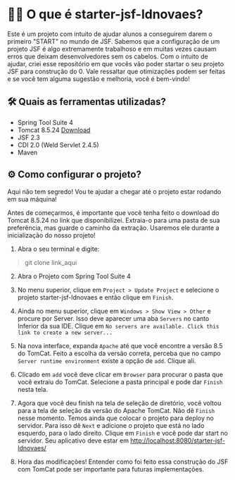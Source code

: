 # 👨‍🎓 O que é starter-jsf-ldnovaes?

Este é um projeto com intuito de ajudar alunos a conseguirem darem o primeiro "START" no mundo de JSF. Sabemos que a configuração de um projeto JSF é algo extremamente trabalhoso e em muitas vezes causam erros que deixam desenvolvedores sem os cabelos. Com o intuito de ajudar, criei esse repositório em que vocês vão poder startar o seu projeto JSF para construção do 0. Vale ressaltar que otimizações podem ser feitas e se você tem alguma sugestão e melhoria, você é bem-vindo!

## 🛠️ Quais as ferramentas utilizadas?
 * Spring Tool Suite 4
 * Tomcat 8.5.24 [Download](https://tomcat.apache.org/download-80.cgi)
 * JSF 2.3
 * CDI 2.0 (Weld Servlet 2.4.5)
 * Maven
  
## ⚙️ Como configurar o projeto?
Aqui não tem segredo! Vou te ajudar a chegar até o projeto estar rodando em sua máquina!

Antes de começarmos, é importante que você tenha feito o download do Tomcat 8.5.24 no link que disponibilizei. Extraia-o para uma pasta de sua preferência, mas guarde o caminho da extração. Usaremos ele durante a inicialização do nosso projeto!

1. Abra o seu terminal e digite:

> git clone link_aqui

2. Abra o Projeto com Spring Tool Suite 4
 
3. No menu superior, clique em `Project > Update Project` e selecione o projeto starter-jsf-ldnovaes e então clique em `Finish`.
 
4. Ainda no menu superior, clique em `Windows > Show View > Other` e procure por Server. Isso deve aparecer uma aba `Servers` no canto Inferior da sua IDE. Clique em `No servers are available. Click this link to create a new server...`
 
5. Na nova interface, expanda `Apache` até que você encontre a versão 8.5 do TomCat. Feito a escolha da versão correta, perceba que no campo `Server runtime environment` existe a opção de `add`. Clique ali.
 
6. Clicado em `add` você deve clicar em `Browser` para procurar o pasta que você extraiu do TomCat. Selecione a pasta principal e pode dar `Finish` nesta tela. 
 
7. Agora que você deu finish na tela de seleção de diretório, você voltou para a tela de seleção da versão do Apache TomCat. Não dê `Finish` nesse momento. Temos ainda que colocar o projeto para deploy no servidor. Para isso dê `Next` e adicione o projeto que está no lado esquerdo, para o lado direito. Clique em `Finish` e você pode dar start no servidor. Seu aplicativo deve estar em [http://localhost:8080/starter-jsf-ldnovaes/](http://localhost:8080/starter-jsf-ldnovaes/)
 
8. Hora das modificações! Entender como foi feito essa construção do JSF com TomCat pode ser importante para futuras implementações. 
 
 

